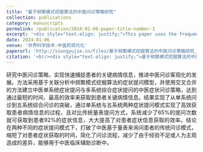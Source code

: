 ```yaml
---
title: "基于频繁模式挖掘算法的中医问诊策略研究"
collection: publications
category: manuscripts
permalink: /publication/2024-01-06-paper-title-number-1
excerpt: '<div style="text-align: justify;">This paper uses the frequent pattern mining algorithm and cross - merging method to establish TCM single - and multi - system symptom questioning strategies, which can improve the efficiency of obtaining patient symptom information and promote the objective development of TCM consultation.</div>'
date: 2024-01-06
venue: '世界科学技术-中医药现代化'
paperurl: 'http://xiongyujie.cn/files/基于频繁模式挖掘算法的中医问诊策略研究_李瑞珍.pdf'
citation: '<br/><div style="text-align: justify;">基于频繁模式挖掘算法的中医问诊策略研究, 李瑞珍, 夏春明*, 王忆勤, 许朝霞, 熊玉洁,世界科学技术-中医药现代化,2024,26(6):1608-1617.</div>'
---
```


<div style="text-align: justify;">研究中医问诊策略，实现快速捕捉患者的关键病情信息，推进中医问诊客观化的发展。方法采用基于关联分析中频繁模式挖掘算法的症状提问模型，并使用交叉合并的方法建立中医单系统症状提问与多系统综合症状提问的中医症状问诊策略，达到通过最短的时间、最高的效率来获取到患者关键病情信息。结果实现了从单系统问诊到五系统综合问诊的突破，通过单系统与五系统两种症状提问模式实现了高效获取患者病情信息的过程，且对比传统量表提问方式，系统减少了65%的提问次数就可获取到患者92%的症状信息，大大提高了对患者症状信息获取的效率。结论在两种不同的症状提问模式下，打破了中医基于量表来询问患者的传统问诊模式，缩短了对患者症状获取的时间，简化了问诊流程，减少了由于经验不足或人为主观造成的差异，能够用于中医临床辅助诊断中。</div>

<br/>
